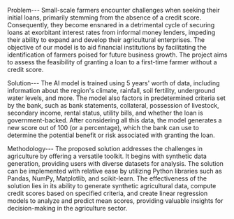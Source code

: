 Problem--- Small-scale farmers encounter challenges when seeking their initial loans, primarily stemming from the absence of a credit score. Consequently, they become ensnared in a detrimental cycle of securing loans at exorbitant interest rates from informal money lenders, impeding their ability to expand and develop their agricultural enterprises. The objective of our model is to aid financial institutions by facilitating the identification of farmers poised for future business growth. The project aims to assess the feasibility of granting a loan to a first-time farmer without a credit score.

Solution--- The AI model is trained using 5 years' worth of data, including information about the region's climate, rainfall, soil fertility, underground water levels, and more. The model also factors in predetermined criteria set by the bank, such as bank statements, collateral, possession of livestock, secondary income, rental status, utility bills, and whether the loan is government-backed. After considering all this data, the model generates a new score out of 100 (or a percentage), which the bank can use to determine the potential benefit or risk associated with granting the loan.

Methodology--- The proposed solution addresses the challenges in agriculture by offering a versatile toolkit. It begins with synthetic data generation, providing users with diverse datasets for analysis. The solution can be implemented with relative ease by utilizing Python libraries such as Pandas, NumPy, Matplotlib, and scikit-learn. The effectiveness of the solution lies in its ability to generate synthetic agricultural data, compute credit scores based on specified criteria, and create linear regression models to analyze and predict mean scores, providing valuable insights for decision-making in the agriculture sector.

